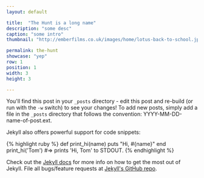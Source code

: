 ```yaml
---
layout: default

title:  "The Hunt is a long name"
description: "some desc"
caption: "some intro"
thumbnail: "http://emberfilms.co.uk/images/home/lotus-back-to-school.jpg"

permalink: the-hunt
showcase: "yep"
row: 1
position: 1
width: 3
height: 3

---
```


You'll find this post in your `_posts` directory - edit this post and re-build (or run with the `-w` switch) to see your changes!
To add new posts, simply add a file in the `_posts` directory that follows the convention: YYYY-MM-DD-name-of-post.ext.

Jekyll also offers powerful support for code snippets:

{% highlight ruby %}
def print_hi(name)
  puts "Hi, #{name}"
end
print_hi('Tom')
#=> prints 'Hi, Tom' to STDOUT.
{% endhighlight %}

Check out the [Jekyll docs][jekyll] for more info on how to get the most out of Jekyll. File all bugs/feature requests at [Jekyll's GitHub repo][jekyll-gh].

[jekyll-gh]: https://github.com/mojombo/jekyll
[jekyll]:    http://jekyllrb.com
